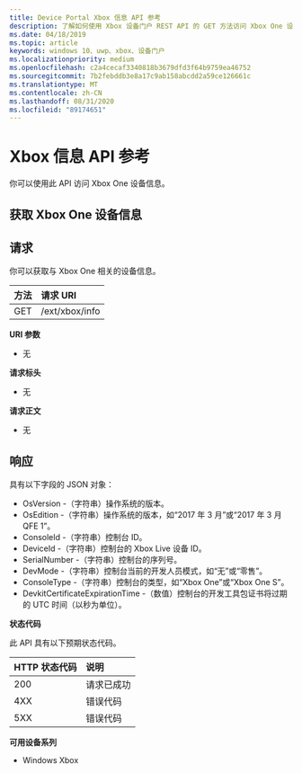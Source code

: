 ```yaml
---
title: Device Portal Xbox 信息 API 参考
description: 了解如何使用 Xbox 设备门户 REST API 的 GET 方法访问 Xbox One 设备信息。
ms.date: 04/18/2019
ms.topic: article
keywords: windows 10、uwp、xbox、设备门户
ms.localizationpriority: medium
ms.openlocfilehash: c2a4cecaf3340818b3679dfd3f64b9759ea46752
ms.sourcegitcommit: 7b2febddb3e8a17c9ab158abcdd2a59ce126661c
ms.translationtype: MT
ms.contentlocale: zh-CN
ms.lasthandoff: 08/31/2020
ms.locfileid: "89174651"
---
```

# <a name="xbox-info-api-reference"></a>Xbox 信息 API 参考   
你可以使用此 API 访问 Xbox One 设备信息。

## <a name="get-xbox-one-device-information"></a>获取 Xbox One 设备信息

## <a name="request"></a>请求

你可以获取与 Xbox One 相关的设备信息。

方法      | 请求 URI
:------     | :-----
GET | /ext/xbox/info

**URI 参数**

- 无

**请求标头**

- 无

**请求正文**

- 无

## <a name="response"></a>响应
具有以下字段的 JSON 对象：

* OsVersion -（字符串）操作系统的版本。
* OsEdition -（字符串）操作系统的版本，如“2017 年 3 月”或“2017 年 3 月 QFE 1”。
* ConsoleId -（字符串）控制台 ID。
* DeviceId -（字符串）控制台的 Xbox Live 设备 ID。
* SerialNumber -（字符串）控制台的序列号。
* DevMode -（字符串）控制台当前的开发人员模式，如“无”或“零售”。
* ConsoleType -（字符串）控制台的类型，如“Xbox One”或“Xbox One S”。
* DevkitCertificateExpirationTime -（数值）控制台的开发工具包证书将过期的 UTC 时间（以秒为单位）。

**状态代码**

此 API 具有以下预期状态代码。

HTTP 状态代码      | 说明
:------     | :-----
200 | 请求已成功
4XX | 错误代码
5XX | 错误代码

**可用设备系列**

* Windows Xbox

